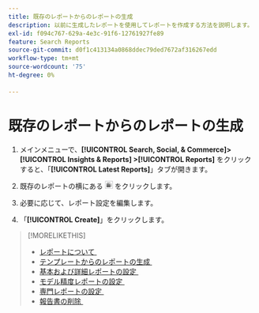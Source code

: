 ```yaml
---
title: 既存のレポートからのレポートの生成
description: 以前に生成したレポートを使用してレポートを作成する方法を説明します。
exl-id: f094c767-629a-4e3c-91f6-12761927fe89
feature: Search Reports
source-git-commit: d0f1c413134a0868ddec79ded7672af316267edd
workflow-type: tm+mt
source-wordcount: '75'
ht-degree: 0%

---
```


# 既存のレポートからのレポートの生成

1. メインメニューで、**[!UICONTROL Search, Social, & Commerce]> [!UICONTROL Insights & Reports] >[!UICONTROL Reports]** をクリックすると、「**[!UICONTROL Latest Reports]**」タブが開きます。

1. 既存のレポートの横にある ![&#x200B; 類似を作成ボタン &#x200B;](/help/search-social-commerce/assets/create-similar.png " 類似を作成ボタン ") をクリックします。

1. 必要に応じて、レポート設定を編集します。

1. 「**[!UICONTROL Create]**」をクリックします。

>[!MORELIKETHIS]
>
>* [&#x200B; レポートについて &#x200B;](/help/search-social-commerce/reports/report-about.md)
>* [&#x200B; テンプレートからのレポートの生成 &#x200B;](/help/search-social-commerce/reports/management/report-generate-from-template.md)
>* [&#x200B; 基本および詳細レポートの設定 &#x200B;](/help/search-social-commerce/reports/management/basic-advanced/basic-advanced-report-settings.md)
>* [&#x200B; モデル精度レポートの設定 &#x200B;](/help/search-social-commerce/reports/management/model-accuracy/model-accuracy-report-settings.md)
>* [&#x200B; 専門レポートの設定 &#x200B;](/help/search-social-commerce/reports/management/specialty/specialty-report-settings.md)
>* [&#x200B; 報告書の削除 &#x200B;](/help/search-social-commerce/reports/management/report-delete.md)
